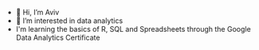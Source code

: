 - 👋 Hi, I’m Aviv
- 👀 I’m interested in data analytics
-    I'm learning the basics of R, SQL and Spreadsheets through the Google Data Analytics Certificate


<!---
Aviv589/Aviv589 is a ✨ special ✨ repository because its `README.md` (this file) appears on your GitHub profile.
You can click the Preview link to take a look at your changes.
--->
